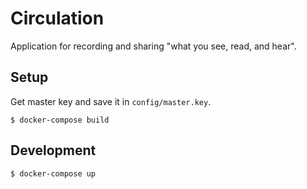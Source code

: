 # Circulation

Application for recording and sharing "what you see, read, and hear".

## Setup

Get master key and save it in `config/master.key`.

```
$ docker-compose build
```

## Development

```
$ docker-compose up
```
